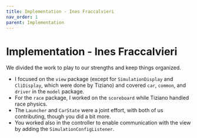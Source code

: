 ```yaml
---
title: Implementation - Ines Fraccalvieri
nav_order: 1
parent: Implementation
---
```


# Implementation - Ines Fraccalvieri

We divided the work to play to our strengths and keep things organized.

- I focused on the `view` package (except for `SimulationDisplay` and `CliDisplay`, which were done by Tiziano) and covered `car`, `common`, and `driver` in the `model` package.
- For the `race` package, I worked on the `scoreboard` while Tiziano handled race physics.
- The `Launcher` and `CarState` were a joint effort, with both of us contributing, though you did a bit more.
- You worked also in the controller to enable communication with the view by adding the `SimulationConfigListener`.  